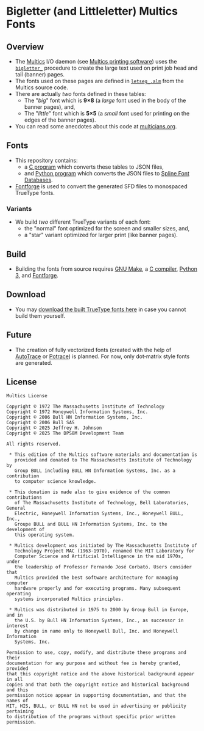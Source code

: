 <!-- SPDX-License-Identifier: Multics -->
<!-- Copyright (c) 1972 Massachusetts Institute of Technology -->
<!-- Copyright (c) 1972 Honeywell Information Systems, Inc. -->
<!-- Copyright (c) 2006 Bull HN Information Systems, Inc. -->
<!-- Copyright (c) 2006 Bull SAS -->
<!-- Copyright (c) 2025 Jeffrey H. Johnson -->
<!-- Copyright (c) 2025 The DPS8M Development Team -->
<!-- scspell-id: 9c26b4ce-9415-11f0-9013-80ee73e9b8e7 -->
# Bigletter (and Littleletter) Multics Fonts

## Overview

* The [Multics](https://swenson.org/multics_wiki/) I/O daemon (see [Multics printing software](https://multicians.org/printer.html)) uses the [`bigletter_`](https://dps8m.gitlab.io/sb/MR12.8/library_dir_dir/system_library_standard/source/bound_printing_cmds_.s.archive/bigletter_.pl1.html) procedure to create the large text used on print job head and tail (banner) pages.
* The fonts used on these pages are defined in [`letseg_.alm`](https://dps8m.gitlab.io/sb/MR12.8/library_dir_dir/system_library_standard/source/bound_printing_cmds_.s.archive/letseg_.alm.html) from the Multics source code.
* There are actually *two* fonts defined in these tables:
  * The "*big*" font which is **9×8** (a *large* font used in the body of the banner pages), and,
  * The "*little*" font which is **5×5** (a *small* font used for printing on the edges of the banner pages).
* You can read some anecdotes about this code at [multicians.org](https://multicians.org/bigletter_.html).

## Fonts

* This repository contains:
  * a [C program](makefont.c) which converts these tables to JSON files,
  * and [Python program](makefont.py) which converts the JSON files to [Spline Font Databases](https://github.com/fontforge/fontforge/blob/master/fontforge/sfd.c).
* [Fontforge](https://fontforge.org/) is used to convert the generated SFD files to monospaced TrueType fonts.

### Variants

* We build *two* different TrueType variants of each font:
  * the "normal" font optimized for the screen and smaller sizes, and,
  * a "star" variant optimized for larger print (like banner pages).

## Build

* Building the fonts from source requires [GNU Make](https://www.gnu.org/software/make/), a [C compiler](https://gcc.gnu.org/), [Python 3](https://www.python.org/), and [Fontforge](https://fontforge.org/).

## Download

* You may [download the built TrueType fonts here](TrueType) in case you cannot build them yourself.

## Future

* The creation of fully vectorized fonts (created with the help of [AutoTrace](https://autotrace.sourceforge.net/) or [Potrace](https://potrace.sourceforge.net/)) is planned.  For now, only dot‑matrix style fonts are generated.

## License

```
Multics License

Copyright © 1972 The Massachusetts Institute of Technology
Copyright © 1972 Honeywell Information Systems, Inc.
Copyright © 2006 Bull HN Information Systems, Inc.
Copyright © 2006 Bull SAS
Copyright © 2025 Jeffrey H. Johnson
Copyright © 2025 The DPS8M Development Team

All rights reserved.

 * This edition of the Multics software materials and documentation is
   provided and donated to The Massachusetts Institute of Technology by
   Group BULL including BULL HN Information Systems, Inc. as a contribution
   to computer science knowledge.

 * This donation is made also to give evidence of the common contributions
   of The Massachusetts Institute of Technology, Bell Laboratories, General
   Electric, Honeywell Information Systems, Inc., Honeywell BULL, Inc.,
   Groupe BULL and BULL HN Information Systems, Inc. to the development of
   this operating system.

 * Multics development was initiated by The Massachusetts Institute of
   Technology Project MAC (1963-1970), renamed the MIT Laboratory for
   Computer Science and Artificial Intelligence in the mid 1970s, under
   the leadership of Professor Fernando José Corbató. Users consider that
   Multics provided the best software architecture for managing computer
   hardware properly and for executing programs. Many subsequent operating
   systems incorporated Multics principles.

 * Multics was distributed in 1975 to 2000 by Group Bull in Europe, and in
   the U.S. by Bull HN Information Systems, Inc., as successor in interest
   by change in name only to Honeywell Bull, Inc. and Honeywell Information
   Systems, Inc.

Permission to use, copy, modify, and distribute these programs and their
documentation for any purpose and without fee is hereby granted, provided
that this copyright notice and the above historical background appear in all
copies and that both the copyright notice and historical background and this
permission notice appear in supporting documentation, and that the names of
MIT, HIS, BULL, or BULL HN not be used in advertising or publicity pertaining
to distribution of the programs without specific prior written permission.
```
